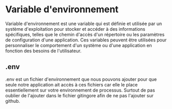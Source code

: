 # Variable d'environnement

Variable d'environnement est une variable qui est définie et utilisée par un système d'exploitation pour stocker et accéder à des informations spécifiques, telles que le chemin d'accès d'un répertoire ou les paramètres de configuration d'une application. Ces variables peuvent être utilisées pour personnaliser le comportement d'un système ou d'une application en fonction des besoins de l'utilisateur.

## .env

.env est un fichier d'environnement que nous pouvons ajouter pour que seule notre application ait accès à ces fichiers car elle le place essentiellement sur votre environnement de processus. Surtout de pas oublier de l'ajouter dans le fichier gitingore afin de ne pas l'ajouter sur github.
